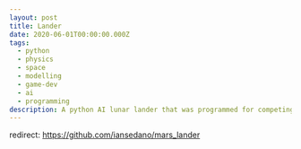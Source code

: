 ```yaml
---
layout: post
title: Lander
date: 2020-06-01T00:00:00.000Z
tags:
  - python
  - physics
  - space
  - modelling
  - game-dev
  - ai
  - programming
description: A python AI lunar lander that was programmed for competing in codingame.com.
---
```

redirect: https://github.com/iansedano/mars_lander
